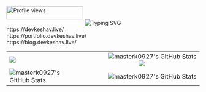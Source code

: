 <img src="https://komarev.com/ghpvc/?username=KenanGain&color=blueviolet&style=flat-square&label=Profile+Views" alt="Profile views" width="200" height="35">
<div align="center">
<img src="https://readme-typing-svg.herokuapp.com?font=Fira+Code&pause=1000&color=9400D3&center=true&vCenter=true&width=435&lines=Yet+another+Engineer;Full-Stack+Developer;AI+Engineer;" alt="Typing SVG" />
</div>

<div>https://devkeshav.live/</div>
<div>https://portfolio.devkeshav.live/</div>
<div>https://blog.devkeshav.live/</div>

<table width="100%">
  <tr>
    <td align="left" width="40%">
      <img align="center" src="https://leetcard.jacoblin.cool/masterK0927?ext=heatmap"/>
    </td>
    <td align="right" width="40%">
      <img src="https://github-readme-stats.vercel.app/api?username=masterk0927&theme=tokyonight&show_icons=true&hide_border=true&count_private=true" alt="masterk0927's GitHub Stats" />
      <div align="center">
      <img src="https://spotify-github-profile.kittinanx.com/api/view?uid=316oqinictr4hqluji3lyndt2uxu&cover_image=true&theme=novatorem&show_offline=false&background_color=121212&interchange=true&bar_color=53b14f&bar_color_cover=false">
      </div>
      </td>
  </tr>
  <tr>
    <td align="left" width="40%">
      <img src="https://github-readme-stats.vercel.app/api/top-langs/?username=masterk0927&theme=tokyonight&show_icons=true&hide_border=true&layout=compact" alt="masterk0927's GitHub Stats" />
    </td>
    <td align="right" width="60%">
      <img src="https://streak-stats.demolab.com?user=masterk0927&theme=tokyonight&hide_border=true" alt="masterk0927's GitHub Stats" />
      </td>
  </tr>
</table>
</div>
